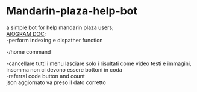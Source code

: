 # Mandarin-plaza-help-bot
a simple bot for help mandarin plaza users;<br />
[AIOGRAM DOC](https://docs.aiogram.dev/en/latest/index.html);<br />
-perform indexing e dispather function<br />

-/home command <br /> 

-cancellare tutti i menu lasciare solo i risultati come video testi e immagini, insomma non ci devono essere bottoni in coda<br />
-referral code button and count <br /> json aggiornato va preso il dato corretto 

